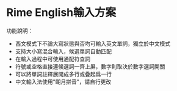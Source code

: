 # Rime English輸入方案

功能說明：

- 西文模式下不論大寫狀態與否均可輸入英文單詞，獨立於中文模式
- 支持大小寫混合輸入，候選單詞自動匹配
- 在輸入過程中可使用通配符查詞
- 符號或空格直接連候選詞一齊上屏，數字則取決於數字選詞開關
- 可以將單詞註釋展開成多行或疊起爲一行
- 中文輸入法使用"朙月拼音"，請自行更改
